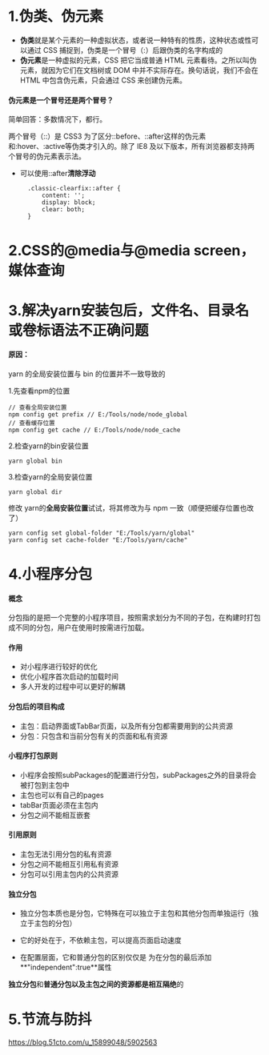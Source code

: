 # 1.伪类、伪元素 #
- **伪类**就是某个元素的一种虚拟状态，或者说一种特有的性质，这种状态或性可以通过 CSS 捕捉到，伪类是一个冒号（:）后跟伪类的名字构成的
- **伪元素**是一种虚拟的元素，CSS 把它当成普通 HTML 元素看待。之所以叫伪元素，就因为它们在文档树或 DOM 中并不实际存在。换句话说，我们不会在 HTML 中包含伪元素，只会通过 CSS 来创建伪元素。

#### 伪元素是一个冒号还是两个冒号？ ####
简单回答：多数情况下，都行。

两个冒号（::）是 CSS3 为了区分::before、::after这样的伪元素和:hover、:active等伪类才引入的。除了 IE8 及以下版本，所有浏览器都支持两个冒号的伪元素表示法。

* 可以使用::after**清除浮动**

	    .classic-clearfix::after {
	    	content: '';
	    	display: block;
	    	clear: both;
    	}

# 2.CSS的@media与@media screen，媒体查询 #



# 3.解决yarn安装包后，文件名、目录名或卷标语法不正确问题 #

#### 原因： ####
yarn 的全局安装位置与 bin 的位置并不一致导致的

1.先查看npm的位置

	// 查看全局安装位置
	npm config get prefix // E:/Tools/node/node_global
	// 查看缓存位置
	npm config get cache // E:/Tools/node/node_cache

2.检查yarn的bin安装位置

	yarn global bin 

3.检查yarn的全局安装位置

	yarn global dir

修改 yarn的**全局安装位置**试试，将其修改为与 npm 一致（顺便把缓存位置也改了）

	yarn config set global-folder "E:/Tools/yarn/global"
    yarn config set cache-folder "E:/Tools/yarn/cache"

# 4.小程序分包 #

#### 概念 ####
分包指的是把一个完整的小程序项目，按照需求划分为不同的子包，在构建时打包成不同的分包，用户在使用时按需进行加载。

#### 作用 ####
- 对小程序进行较好的优化
- 优化小程序首次启动的加载时间
- 多人开发的过程中可以更好的解耦

#### 分包后的项目构成 ####
- 主包：启动界面或TabBar页面，以及所有分包都需要用到的公共资源
- 分包：只包含和当前分包有关的页面和私有资源

#### 小程序打包原则 ####
- 小程序会按照subPackages的配置进行分包，subPackages之外的目录将会被打包到主包中
- 主包也可以有自己的pages
- tabBar页面必须在主包内
- 分包之间不能相互嵌套

#### 引用原则 ####
- 主包无法引用分包的私有资源
- 分包之间不能相互引用私有资源
- 分包可以引用主包内的公共资源

#### 独立分包 ####

- 独立分包本质也是分包，它特殊在可以独立于主包和其他分包而单独运行（独立于主包的分包）

- 它的好处在于，不依赖主包，可以提高页面启动速度

- 在配置层面，它和普通分包的区别仅仅是
为在分包的最后添加**"independent":true**属性

**独立分包**和**普通分包以及主包之间的资源都是相互隔绝**的

# 5.节流与防抖 #

https://blog.51cto.com/u_15899048/5902563